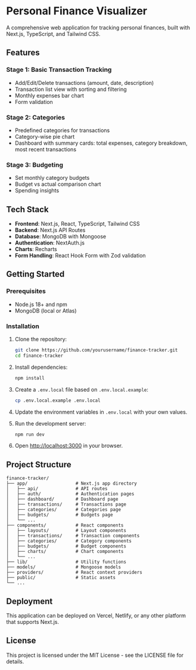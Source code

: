 # Personal Finance Visualizer

A comprehensive web application for tracking personal finances, built with Next.js, TypeScript, and Tailwind CSS.

## Features

### Stage 1: Basic Transaction Tracking
- Add/Edit/Delete transactions (amount, date, description)
- Transaction list view with sorting and filtering
- Monthly expenses bar chart
- Form validation

### Stage 2: Categories
- Predefined categories for transactions
- Category-wise pie chart
- Dashboard with summary cards: total expenses, category breakdown, most recent transactions

### Stage 3: Budgeting
- Set monthly category budgets
- Budget vs actual comparison chart
- Spending insights

## Tech Stack

- **Frontend**: Next.js, React, TypeScript, Tailwind CSS
- **Backend**: Next.js API Routes
- **Database**: MongoDB with Mongoose
- **Authentication**: NextAuth.js
- **Charts**: Recharts
- **Form Handling**: React Hook Form with Zod validation

## Getting Started

### Prerequisites

- Node.js 18+ and npm
- MongoDB (local or Atlas)

### Installation

1. Clone the repository:
   ```bash
   git clone https://github.com/yourusername/finance-tracker.git
   cd finance-tracker
   ```

2. Install dependencies:
   ```bash
   npm install
   ```

3. Create a `.env.local` file based on `.env.local.example`:
   ```bash
   cp .env.local.example .env.local
   ```

4. Update the environment variables in `.env.local` with your own values.

5. Run the development server:
   ```bash
   npm run dev
   ```

6. Open [http://localhost:3000](http://localhost:3000) in your browser.

## Project Structure

```
finance-tracker/
├── app/                  # Next.js app directory
│   ├── api/              # API routes
│   ├── auth/             # Authentication pages
│   ├── dashboard/        # Dashboard page
│   ├── transactions/     # Transactions page
│   ├── categories/       # Categories page
│   ├── budgets/          # Budgets page
│   └── ...
├── components/           # React components
│   ├── layouts/          # Layout components
│   ├── transactions/     # Transaction components
│   ├── categories/       # Category components
│   ├── budgets/          # Budget components
│   ├── charts/           # Chart components
│   └── ...
├── lib/                  # Utility functions
├── models/               # Mongoose models
├── providers/            # React context providers
├── public/               # Static assets
└── ...
```

## Deployment

This application can be deployed on Vercel, Netlify, or any other platform that supports Next.js.

## License

This project is licensed under the MIT License - see the LICENSE file for details.
